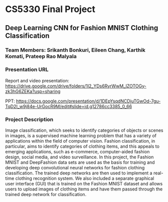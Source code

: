 # CS5330 Final Project

## Deep Learning CNN for Fashion MNIST Clothing Classification

### Team Members: Srikanth Bonkuri, Eileen Chang, Karthik Komati, Prateep Rao Malyala

### Presentation URL

Report and video presentation: https://drive.google.com/drive/folders/1I2_YDs6RyrWwM_IZOTOGy-zk3hG6ZEKa?usp=sharing

PPT: https://docs.google.com/presentation/d/1DEpYsqdNCDjuTGwOd-7gu-TqD2I_w9j84e-UrGocR9M/edit#slide=id.g12786cc3385_0_66

### Project Description

Image classification, which seeks to identify categories of objects or scenes in images, is a supervised machine learning problem that has a variety of applications within the field of computer vision. Fashion classification, in particular, aims to identify categories of clothing items, and this appeals to emerging applications, such as e-commerce, computer-aided fashion design, social media, and video surveillance. In this project, the Fashion MNIST and DeepFashion data sets are used as the basis for training and developing deep convolutional neural networks for fashion clothing classification. The trained deep networks are then used to implement a real-time clothing recognition system. We also included a separate graphical user interface (GUI) that is trained on the Fashion MNIST dataset and allows users to upload images of clothing items and have them passed through the trained deep network for classification.

